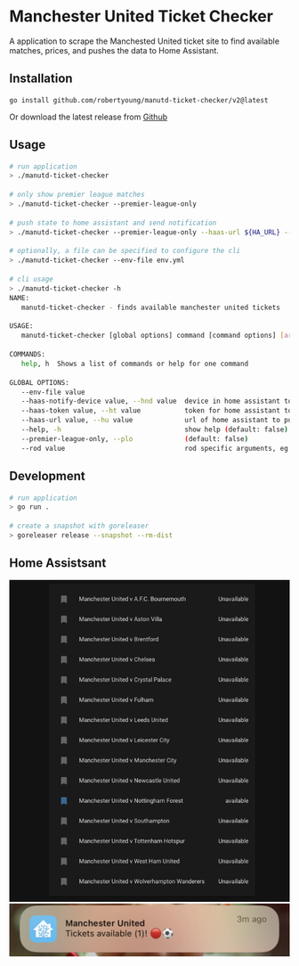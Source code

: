# Manchester United Ticket Checker

A application to scrape the Manchested United ticket site to find available matches, prices, and pushes the data to Home Assistant.

## Installation 

```
go install github.com/robertyoung/manutd-ticket-checker/v2@latest
```

Or download the latest release from [Github](https://github.com/RobertYoung/manutd-ticket-checker/releases/latest)

## Usage

```sh
# run application
> ./manutd-ticket-checker

# only show premier league matches
> ./manutd-ticket-checker --premier-league-only

# push state to home assistant and send notification
> ./manutd-ticket-checker --premier-league-only --haas-url ${HA_URL} --haas-token ${HA_TOKEN}

# optionally, a file can be specified to configure the cli
> ./manutd-ticket-checker --env-file env.yml

# cli usage
> ./manutd-ticket-checker -h
NAME:
   manutd-ticket-checker - finds available manchester united tickets

USAGE:
   manutd-ticket-checker [global options] command [command options] [arguments...]

COMMANDS:
   help, h  Shows a list of commands or help for one command

GLOBAL OPTIONS:
   --env-file value
   --haas-notify-device value, --hnd value  device in home assistant to send the notification to
   --haas-token value, --ht value           token for home assistant to authenticate to the api
   --haas-url value, --hu value             url of home assistant to push state and messages to
   --help, -h                               show help (default: false)
   --premier-league-only, --plo             (default: false)
   --rod value                              rod specific arguments, eg. https://go-rod.github.io/#/get-started/README?id=slow-motion-and-visual-trace
```

## Development

```sh
# run application
> go run .

# create a snapshot with goreleaser
> goreleaser release --snapshot --rm-dist
```

## Home Assistsant

![Home Assistant Dashboard Example](/assets/img/haas_dashboard.png "Home Assistant Dashboard Example")
![Home Assistant Notification Example](/assets/img/haas_notification.jpeg "Home Assistant Notification Example")
